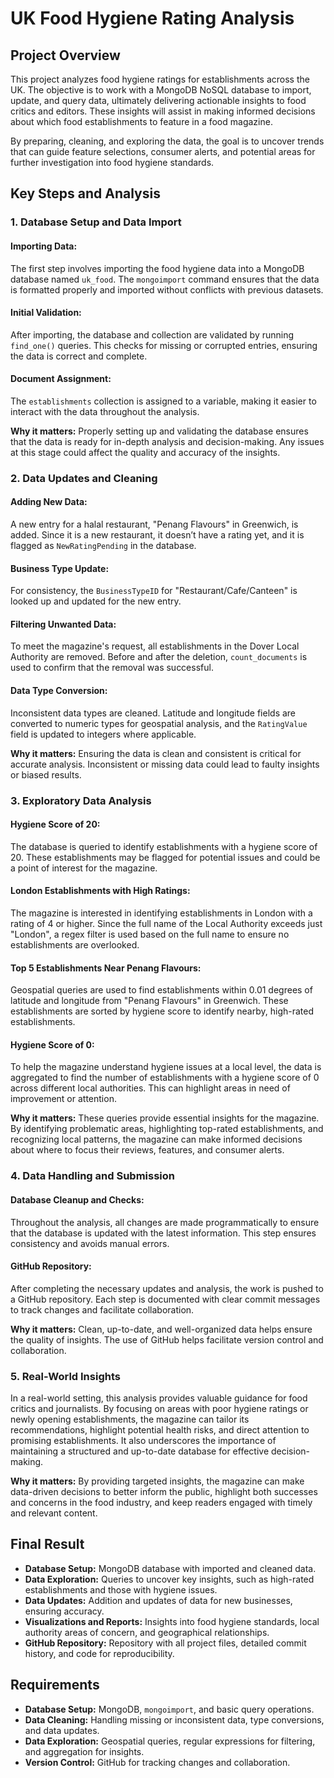 # UK Food Hygiene Rating Analysis

## Project Overview

This project analyzes food hygiene ratings for establishments across the UK. The objective is to work with a MongoDB NoSQL database to import, update, and query data, ultimately delivering actionable insights to food critics and editors. These insights will assist in making informed decisions about which food establishments to feature in a food magazine.

By preparing, cleaning, and exploring the data, the goal is to uncover trends that can guide feature selections, consumer alerts, and potential areas for further investigation into food hygiene standards.

## Key Steps and Analysis

### 1. Database Setup and Data Import

#### Importing Data:
The first step involves importing the food hygiene data into a MongoDB database named `uk_food`. The `mongoimport` command ensures that the data is formatted properly and imported without conflicts with previous datasets.

#### Initial Validation:
After importing, the database and collection are validated by running `find_one()` queries. This checks for missing or corrupted entries, ensuring the data is correct and complete.

#### Document Assignment:
The `establishments` collection is assigned to a variable, making it easier to interact with the data throughout the analysis.

**Why it matters:** Properly setting up and validating the database ensures that the data is ready for in-depth analysis and decision-making. Any issues at this stage could affect the quality and accuracy of the insights.

### 2. Data Updates and Cleaning

#### Adding New Data:
A new entry for a halal restaurant, "Penang Flavours" in Greenwich, is added. Since it is a new restaurant, it doesn’t have a rating yet, and it is flagged as `NewRatingPending` in the database.

#### Business Type Update:
For consistency, the `BusinessTypeID` for "Restaurant/Cafe/Canteen" is looked up and updated for the new entry.

#### Filtering Unwanted Data:
To meet the magazine's request, all establishments in the Dover Local Authority are removed. Before and after the deletion, `count_documents` is used to confirm that the removal was successful.

#### Data Type Conversion:
Inconsistent data types are cleaned. Latitude and longitude fields are converted to numeric types for geospatial analysis, and the `RatingValue` field is updated to integers where applicable.

**Why it matters:** Ensuring the data is clean and consistent is critical for accurate analysis. Inconsistent or missing data could lead to faulty insights or biased results.

### 3. Exploratory Data Analysis

#### Hygiene Score of 20:
The database is queried to identify establishments with a hygiene score of 20. These establishments may be flagged for potential issues and could be a point of interest for the magazine.

#### London Establishments with High Ratings:
The magazine is interested in identifying establishments in London with a rating of 4 or higher. Since the full name of the Local Authority exceeds just "London", a regex filter is used based on the full name to ensure no establishments are overlooked.

#### Top 5 Establishments Near Penang Flavours:
Geospatial queries are used to find establishments within 0.01 degrees of latitude and longitude from "Penang Flavours" in Greenwich. These establishments are sorted by hygiene score to identify nearby, high-rated establishments.

#### Hygiene Score of 0:
To help the magazine understand hygiene issues at a local level, the data is aggregated to find the number of establishments with a hygiene score of 0 across different local authorities. This can highlight areas in need of improvement or attention.

**Why it matters:** These queries provide essential insights for the magazine. By identifying problematic areas, highlighting top-rated establishments, and recognizing local patterns, the magazine can make informed decisions about where to focus their reviews, features, and consumer alerts.

### 4. Data Handling and Submission

#### Database Cleanup and Checks:
Throughout the analysis, all changes are made programmatically to ensure that the database is updated with the latest information. This step ensures consistency and avoids manual errors.

#### GitHub Repository:
After completing the necessary updates and analysis, the work is pushed to a GitHub repository. Each step is documented with clear commit messages to track changes and facilitate collaboration.

**Why it matters:** Clean, up-to-date, and well-organized data helps ensure the quality of insights. The use of GitHub helps facilitate version control and collaboration.

### 5. Real-World Insights

In a real-world setting, this analysis provides valuable guidance for food critics and journalists. By focusing on areas with poor hygiene ratings or newly opening establishments, the magazine can tailor its recommendations, highlight potential health risks, and direct attention to promising establishments. It also underscores the importance of maintaining a structured and up-to-date database for effective decision-making.

**Why it matters:** By providing targeted insights, the magazine can make data-driven decisions to better inform the public, highlight both successes and concerns in the food industry, and keep readers engaged with timely and relevant content.

## Final Result
- **Database Setup:** MongoDB database with imported and cleaned data.
- **Data Exploration:** Queries to uncover key insights, such as high-rated establishments and those with hygiene issues.
- **Data Updates:** Addition and updates of data for new businesses, ensuring accuracy.
- **Visualizations and Reports:** Insights into food hygiene standards, local authority areas of concern, and geographical relationships.
- **GitHub Repository:** Repository with all project files, detailed commit history, and code for reproducibility.

## Requirements
- **Database Setup:** MongoDB, `mongoimport`, and basic query operations.
- **Data Cleaning:** Handling missing or inconsistent data, type conversions, and data updates.
- **Data Exploration:** Geospatial queries, regular expressions for filtering, and aggregation for insights.
- **Version Control:** GitHub for tracking changes and collaboration.